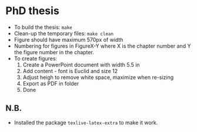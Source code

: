 # PhD thesis

- To build the thesis: `make`
- Clean-up the temporary files: `make clean`
- Figure should have maximum 570px of width
- Numbering for figures in FigureX-Y where X is the chapter number and Y the figure number in the chapter.
- To create figures:
    1. Create a PowerPoint document with width 5.5 in
    2. Add content - font is Euclid and size 12
    3. Adjust heigh to remove white space, maximize when re-sizing
    4. Export as PDF in folder
    5. Done

## N.B.
- Installed the package `texlive-latex-extra` to make it work.
